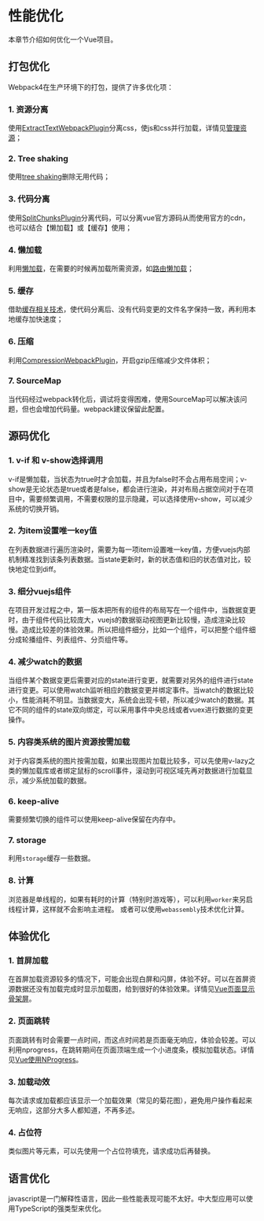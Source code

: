 # 性能优化
本章节介绍如何优化一个Vue项目。

## 打包优化
Webpack4在生产环境下的打包，提供了许多优化项：
### 1. 资源分离
使用[ExtractTextWebpackPlugin](https://www.webpackjs.com/plugins/extract-text-webpack-plugin/)分离css，使js和css并行加载，详情见[管理资源](https://www.webpackjs.com/guides/asset-management/)；
### 2. Tree shaking
使用[tree shaking](https://www.webpackjs.com/guides/tree-shaking/)删除无用代码；
### 3. 代码分离
使用[SplitChunksPlugin](https://www.webpackjs.com/plugins/split-chunks-plugin/)分离代码，可以分离vue官方源码从而使用官方的cdn，也可以结合【懒加载】或【缓存】使用；
### 4. 懒加载
利用[懒加载](https://www.webpackjs.com/guides/lazy-loading/)，在需要的时候再加载所需资源，如[路由懒加载](https://router.vuejs.org/zh/guide/advanced/lazy-loading.html)；
### 5. 缓存
借助[缓存相关技术](https://www.webpackjs.com/guides/caching/)，使代码分离后、没有代码变更的文件名字保持一致，再利用本地缓存加快速度；
### 6. 压缩
利用[CompressionWebpackPlugin](https://www.webpackjs.com/plugins/compression-webpack-plugin/)，开启gzip压缩减少文件体积；
### 7. SourceMap
当代码经过webpack转化后，调试将变得困难，使用SourceMap可以解决该问题，但也会增加代码量。webpack建议保留此配置。


## 源码优化
### 1. v-if 和 v-show选择调用
v-if是懒加载，当状态为true时才会加载，并且为false时不会占用布局空间；v-show是无论状态是true或者是false，都会进行渲染，并对布局占据空间对于在项目中，需要频繁调用，不需要权限的显示隐藏，可以选择使用v-show，可以减少系统的切换开销。
### 2. 为item设置唯一key值
在列表数据进行遍历渲染时，需要为每一项item设置唯一key值，方便vuejs内部机制精准找到该条列表数据。当state更新时，新的状态值和旧的状态值对比，较快地定位到diff。
### 3. 细分vuejs组件
在项目开发过程之中，第一版本把所有的组件的布局写在一个组件中，当数据变更时，由于组件代码比较庞大，vuejs的数据驱动视图更新比较慢，造成渲染比较慢。造成比较差的体验效果。所以把组件细分，比如一个组件，可以把整个组件细分成轮播组件、列表组件、分页组件等。
### 4. 减少watch的数据
当组件某个数据变更后需要对应的state进行变更，就需要对另外的组件进行state进行变更。可以使用watch监听相应的数据变更并绑定事件。当watch的数据比较小，性能消耗不明显。当数据变大，系统会出现卡顿，所以减少watch的数据。其它不同的组件的state双向绑定，可以采用事件中央总线或者vuex进行数据的变更操作。
### 5. 内容类系统的图片资源按需加载
对于内容类系统的图片按需加载，如果出现图片加载比较多，可以先使用v-lazy之类的懒加载库或者绑定鼠标的scroll事件，滚动到可视区域先再对数据进行加载显示，减少系统加载的数据。
### 6. keep-alive
需要频繁切换的组件可以使用keep-alive保留在内存中。
### 7. storage
利用`storage`缓存一些数据。
### 8. 计算
浏览器是单线程的，如果有耗时的计算（特别时游戏等），可以利用`worker`来另启线程计算，这样就不会影响主进程。
或者可以使用`webassembly`技术优化计算。

## 体验优化
### 1. 首屏加载
在首屏加载资源较多的情况下，可能会出现白屏和闪屏，体验不好。可以在首屏资源数据还没有加载完成时显示加载图，给到很好的体验效果。详情见[Vue页面显示骨架屏](https://www.cnblogs.com/xiaoxiaossrs/p/9936516.html)。
### 2. 页面跳转
页面跳转有时会需要一点时间，而这点时间若是页面毫无响应，体验会较差。可以利用nprogress，在跳转期间在页面顶端生成一个小进度条，模拟加载状态。详情见[Vue使用NProgress](https://blog.csdn.net/wn1245343496/article/details/82151273)。
### 3. 加载动效
每次请求或加载都应该显示一个加载效果（常见的菊花图），避免用户操作看起来无响应，这部分大多人都知道，不再多述。
### 4. 占位符
类似图片等元素，可以先使用一个占位符填充，请求成功后再替换。

## 语言优化
javascript是一门解释性语言，因此一些性能表现可能不太好。中大型应用可以使用TypeScript的强类型来优化。
